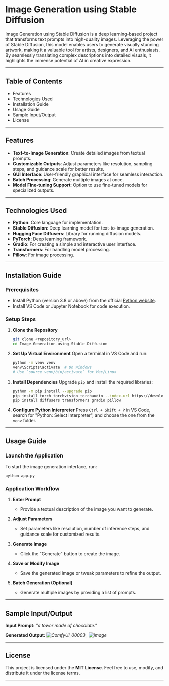 # Image Generation using Stable Diffusion

Image Generation using Stable Diffusion is a deep learning-based project that transforms text prompts into high-quality images. Leveraging the power of Stable Diffusion, this model enables users to generate visually stunning artwork, making it a valuable tool for artists, designers, and AI enthusiasts. By seamlessly translating complex descriptions into detailed visuals, it highlights the immense potential of AI in creative expression.

---

## Table of Contents
- Features
- Technologies Used
- Installation Guide
- Usage Guide
- Sample Input/Output
- License

---

## Features
- **Text-to-Image Generation**: Create detailed images from textual prompts.
- **Customizable Outputs**: Adjust parameters like resolution, sampling steps, and guidance scale for better results.
- **GUI Interface**: User-friendly graphical interface for seamless interaction.
- **Batch Processing**: Generate multiple images at once.
- **Model Fine-tuning Support**: Option to use fine-tuned models for specialized outputs.

---

## Technologies Used
- **Python**: Core language for implementation.
- **Stable Diffusion**: Deep learning model for text-to-image generation.
- **Hugging Face Diffusers**: Library for running diffusion models.
- **PyTorch**: Deep learning framework.
- **Gradio**: For creating a simple and interactive user interface.
- **Transformers**: For handling model processing.
- **Pillow**: For image processing.

---

## Installation Guide

### Prerequisites
- Install Python (version 3.8 or above) from the official [Python website](https://www.python.org/).
- Install VS Code or Jupyter Notebook for code execution.

### Setup Steps

1. **Clone the Repository**
   ```bash
   git clone <repository_url>
   cd Image-Generation-using-Stable-Diffusion
   ```

2. **Set Up Virtual Environment**
   Open a terminal in VS Code and run:
   ```bash
   python -m venv venv
   venv\Scripts\activate  # On Windows
   # Use `source venv/bin/activate` for Mac/Linux
   ```

3. **Install Dependencies**
   Upgrade `pip` and install the required libraries:
   ```bash
   python -m pip install --upgrade pip
   pip install torch torchvision torchaudio --index-url https://download.pytorch.org/whl/cu118
   pip install diffusers transformers gradio pillow
   ```

4. **Configure Python Interpreter**
   Press `Ctrl + Shift + P` in VS Code, search for "Python: Select Interpreter", and choose the one from the `venv` folder.

---

## Usage Guide

### Launch the Application
To start the image generation interface, run:
```bash
python app.py
```

### Application Workflow

1. **Enter Prompt**
   - Provide a textual description of the image you want to generate.

2. **Adjust Parameters**
   - Set parameters like resolution, number of inference steps, and guidance scale for customized results.

3. **Generate Image**
   - Click the "Generate" button to create the image.

4. **Save or Modify Image**
   - Save the generated image or tweak parameters to refine the output.

5. **Batch Generation (Optional)**
   - Generate multiple images by providing a list of prompts.

---

## Sample Input/Output

**Input Prompt:**
   _"a tower made of chocolate."_

**Generated Output:**
*![ComfyUI_00003_](https://github.com/user-attachments/assets/ed0eb4b1-ab15-4da4-8dc1-33df2bbcaae5)
![image](https://github.com/user-attachments/assets/ed0eec2c-c8ec-4b4e-9932-154ec54b2281)*

---

## License
This project is licensed under the **MIT License**. Feel free to use, modify, and distribute it under the license terms.

---



